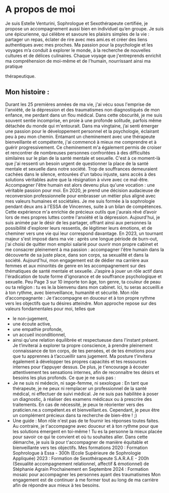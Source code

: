 # A propos de moi
Je suis Estelle Venturini, Sophrologue et Sexothérapeute certifiée, je propose un accompagnement
aussi bien en individuel qu’en groupe. Je suis une épicurienne, qui célèbre et savoure les plaisirs
simples de la vie : partager un repas, éclater de rire avec mes ami.es et créer des liens authentiques
avec mes proches. Ma passion pour la psychologie et les voyages m’a conduit à explorer le monde,
à la recherche de nouvelles cultures et de délices culinaires. Chaque voyage que j'entreprends
enrichit ma compréhension de moi-même et de l'humain, nourrissant ainsi ma pratique

thérapeutique.
## Mon histoire :
Durant les 25 premières années de ma vie, j'ai vécu sous l'emprise de l'anxiété, de la dépression et
des traumatismes non diagnostiqués de mon enfance, me perdant dans un flou médical. Dans cette
obscurité, je me suis souvent sentie incomprise, en proie à une profonde solitude, parfois même
détachée du monde qui m'entourait.
Dans ma vingtaine, j’ai senti émerger une passion pour le développement personnel et la
psychologie, éclairant peu à peu mon chemin. Entamant un cheminement avec une thérapeute
bienveillante et compétente, j'ai commencé à mieux me comprendre et à guérir progressivement. Ce
cheminement m'a également permis de croiser et rencontrer de nombreuses personnes confrontées à
des difficultés similaires sur le plan de la santé mentale et sexuelle.
C'est à ce moment-là que j'ai ressenti un besoin urgent de questionner la place de la santé mentale et
sexuelle dans notre société. Trop de souffrances demeuraient cachées dans le silence, entourées d'un
tabou injuste, sans accès à des solutions véritables autre que la résignation à vivre avec ce mal-être.
Accompagner l'être humain est alors devenu plus qu'une vocation : une véritable passion pour moi.
En 2020, je prend une décision audacieuse de reconversion professionnelle pour embrasser un
métier plus aligné avec mes valeurs humaines et sociétales. Je me suis formée à la sophrologie
pendant deux ans à l'ESSA de Vincennes, suite à un bilan de compétences. Cette expérience m'a
enrichie de précieux outils que j'aurais rêvé d’avoir lors de mes propres luttes contre l'anxiété et la
dépression. Aujourd'hui, je suis animée par le désir de les partager, offrant ainsi aux personnes la
possibilité d'explorer leurs ressentis, de légitimer leurs émotions, et de cheminer vers une vie qui
leur correspond davantage.
En 2023, un tournant majeur s'est imposé dans ma vie : après une longue période de burn-out, j'ai
choisi de quitter mon emploi salarié pour ouvrir mon propre cabinet et me consacrer pleinement à
ma passion : accompagner l'être humain dans la découverte de sa juste place, dans son corps, sa
sexualité et dans la société.
Aujourd'hui, mon engagement est de dédier ma carrière aux femmes et aux minorités de genre en
les accompagnement sur des thématiques de santé mentale et sexuelle. J’aspire à jouer un rôle actif
dans l'éradication de toute forme d'ignorance et de souffrance psychologique et sexuelle. Peu
Page 3 sur 10
importe ton âge, ton genre, ta couleur de peau ou ta religion : tu es le.la bienvenu dans mon cabinet.
Ici, tu seras accueilli.e à ton rythme, avec bienveillance, humanité et sécurité.
Mon rôle d’accompagnante :
Je t’accompagne en douceur et à ton propre rythme vers les objectifs que tu désires atteindre. Mon
approche repose sur des valeurs fondamentales pour moi, telles que
- le non-jugement,
- une écoute active,
- une empathie profonde,
- un accueil inconditionnel,
- ainsi qu'une relation équilibrée et respectueuse dans l'instant présent.
Je t’inviterai à explorer ta propre conscience, à prendre pleinement connaissance de ton corps, de
tes pensées, et de tes émotions pour que tu apprennes à t’accueillir sans jugement. Ma posture
t’invitera également à développer tes propres capacités et tes ressources internes pour t’appuyer
dessus. De plus, je t'encourage à écouter attentivement tes sensations internes, afin de reconnaître
tes désirs et besoins les plus profonds.
Ce que je ne suis pas :
- Je ne suis ni médecin, ni sage-femme, ni sexologue : En tant que thérapeute, je ne peux ni
remplacer un professionnel de la santé médical, ni effectuer de suivi médical. Je ne suis pas
habilitée à poser un diagnostic, à réaliser des examens médicaux ou à prescrire des traitements.
En cas de nécessité, je peux te réorienter vers des praticien.ne.s compétent.es et bienveillant.es.
Cependant, je peux être un complément précieux dans ta recherche de bien-être ! ;)
- Une guide : Mon rôle n'est pas de te fournir les réponses toutes faites. Au contraire, je
t'accompagne avec douceur et à ton rythme pour que les solutions émergent en toi-même ! Tu es
la personne la mieux placée pour savoir ce qui te convient et où tu souhaites aller. Dans cette
démarche, je suis là pour t'accompagner de manière équitable et bienveillante vers tes objectifs.
Mes formations
2020 : Formation Sophrologue à Essa - 300h (Ecole Supérieure de Sophrologie Appliquée)
2023 : Formation de Sexothérapeute S.A.R.A.E - 200h (Sexualité accompagnement relationnel,
affectif & émotionnel) de Stéphanie Agrain
Prochainement en Septembre 2024 : Formation mosaic pour accompagner les personnes ayant
des traumatismes
Mon engagement est de continuer à me former tout au long de ma carrière afin de répondre aux
mieux à tes besoins. 